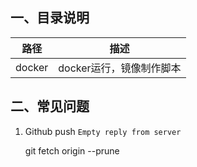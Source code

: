 ## 一、目录说明

路径                         |描述
--------------------------- |------------------------------              
docker                      |docker运行，镜像制作脚本

## 二、常见问题

1. Github push `Empty reply from server`


      git fetch origin --prune